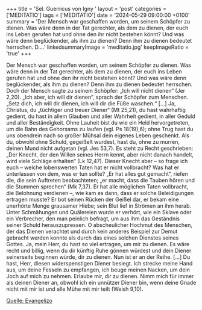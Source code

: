 +++
title = 'Sel. Guerricus von Igny  '
layout = 'post'
categories = ['MEDITATIO']
tags = ['MEDITATIO']
date = '2024-05-29 09:00:00 +0100'
summary = 'Der Mensch war geschaffen worden, um seinem Schöpfer zu dienen. Was wäre denn in der Tat gerechter, als dem zu dienen, der euch ins Leben gerufen hat und ohne den ihr nicht bestehen könnt? Und was wäre denn beglückender, als ihm zu dienen? Denn ihm zu dienen bedeutet herrschen. D....'
linkedsummaryImage = 'meditatio.jpg'
keepImageRatio = 'true'
+++
 
Der Mensch war geschaffen worden, um seinem Schöpfer zu dienen. Was wäre denn in der Tat gerechter, als dem zu dienen, der euch ins Leben gerufen hat und ohne den ihr nicht bestehen könnt? Und was wäre denn beglückender, als ihm zu dienen? Denn ihm zu dienen bedeutet herrschen.<!--more--> Doch der Mensch sagte zu seinem Schöpfer: „Ich will nicht dienen“ (Jer 2,20). „Ich aber, ich will dir dienen“, sprach der Schöpfer zum Menschen. „Setz dich, ich will dir dienen, ich will dir die Füße waschen.“ [...]
Ja, Christus, du „tüchtiger und treuer Diener“ (Mt 25,21), du hast wahrhaftig gedient, du hast in allem Glauben und aller Wahrheit gedient, in aller Geduld und aller Beständigkeit. Ohne Lauheit bist du wie ein Held hervorgetreten, um die Bahn des Gehorsams zu laufen (vgl. Ps 18(19),6); ohne Trug hast du uns obendrein nach so großer Mühsal dein eigenes Leben geschenkt. Als du, obwohl ohne Schuld, gegeißelt wurdest, hast du, ohne zu murren, deinen Mund nicht aufgetan (vgl. Jes 53,7). Es steht zu Recht geschrieben: „Der Knecht, der den Willen seines Herrn kennt, aber nicht danach handelt, wird viele Schläge erhalten“ (Lk 12,47). Dieser Knecht aber – so frage ich euch – welche lobenswerten Taten hat er nicht vollbracht? Was hat er unterlassen von dem, was er tun sollte? „Er hat alles gut gemacht“, riefen die, die sein Auftreten beobachteten; „er macht, dass die Tauben hören und die Stummen sprechen“ (Mk 7,37). Er hat alle möglichen Taten vollbracht, die Belohnung verdienen –, wie kam es dann, dass er solche Beleidigungen ertragen musste? Er bot seinen Rücken der Geißel dar, er bekam eine unerhörte Menge grausamer Hiebe; sein Blut lief in Strömen an ihm herab. Unter Schmähungen und Quälereien wurde er verhört, wie ein Sklave oder ein Verbrecher, den man peinlich befragt, um aus ihm das Geständnis seiner Schuld herauszupressen. O abscheulicher Hochmut des Menschen, der das Dienen verachtet und durch kein anderes Beispiel zur Demut gebracht werden konnte als durch das eines solchen Dienstes seines Gottes.
Ja, mein Herr, du hast so viel ertragen, um mir zu dienen. Es wäre recht und billig, wenn du dir künftig Ruhe gönnen würdest und dein Diener seinerseits beginnen würde, dir zu dienen. Nun ist er an der Reihe. [...] Du hast, Herr, diesen widerspenstigen Diener besiegt. Ich strecke meine Hand aus, um deine Fesseln zu empfangen, ich beuge meinen Nacken, um dein Joch auf mich zu nehmen. Erlaube mir, dir zu dienen. Nimm mich für immer als deinen Diener an, obwohl ich ein unnützer Diener bin, wenn deine Gnade nicht mit mir ist und alle Mühe mit mir teilt (Weish 9,10).


[Quelle: Evangelizo](https://evangeliumtagfuertag.org/DE/gospel)
